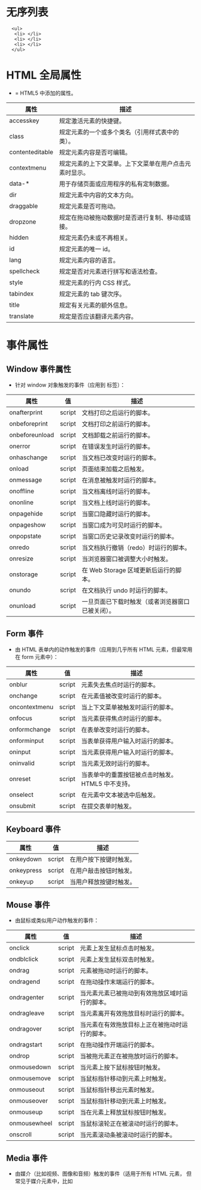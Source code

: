 # 无序列表
```
  <ul>
   <li> </li>
   <li>	</li>
   <li> </li>
  </ul>
 ```
 
 # HTML 全局属性
- = HTML5 中添加的属性。

 属性| 描述
---------------- | --------------------
accesskey 	        | 规定激活元素的快捷键。
class 	            | 规定元素的一个或多个类名（引用样式表中的类）。
contenteditable 	  | 规定元素内容是否可编辑。
contextmenu 	  	  | 规定元素的上下文菜单。上下文菜单在用户点击元素时显示。
data-* 		  	  	  | 用于存储页面或应用程序的私有定制数据。
dir 		  	  	  	| 规定元素中内容的文本方向。
draggable 		  	  | 规定元素是否可拖动。
dropzone 		  	  	| 规定在拖动被拖动数据时是否进行复制、移动或链接。
hidden 	  	  	  	| 规定元素仍未或不再相关。
id 	  	  	  	  	| 规定元素的唯一 id。
lang 	  	  	  	  | 规定元素内容的语言。
spellcheck 	  	  	| 规定是否对元素进行拼写和语法检查。
style 		  	  	  | 规定元素的行内 CSS 样式。
tabindex 	  	  	  | 规定元素的 tab 键次序。
title 		  	  	  | 规定有关元素的额外信息。
translate 		  	  | 规定是否应该翻译元素内容。



# 事件属性
## Window 事件属性
- 针对 window 对象触发的事件（应用到 <body> 标签）：

属性 | 值 | 描述
------------ | ----------- | ------------
onafterprint | script | 文档打印之后运行的脚本。
onbeforeprint  | script | 	文档打印之前运行的脚本。
onbeforeunload | script | 文档卸载之前运行的脚本。
onerror  | script | 在错误发生时运行的脚本。
onhaschange 	 | script |  	当文档已改变时运行的脚本。
onload 	 | script |  	页面结束加载之后触发。
onmessage 	 | script | 	在消息被触发时运行的脚本。
onoffline 	 | script | 	当文档离线时运行的脚本。
ononline 	 | script |  	当文档上线时运行的脚本。
onpagehide  | script | 	当窗口隐藏时运行的脚本。
onpageshow 	 | script |  	当窗口成为可见时运行的脚本。
onpopstate  | script |  	当窗口历史记录改变时运行的脚本。
onredo 	 | script | 	当文档执行撤销（redo）时运行的脚本。
onresize 	 | script |  	当浏览器窗口被调整大小时触发。
onstorage 	 | script |  	在 Web Storage 区域更新后运行的脚本。
onundo 	 | script |  	在文档执行 undo 时运行的脚本。
onunload 	 | script |  	一旦页面已下载时触发（或者浏览器窗口已被关闭）。

## Form 事件
- 由 HTML 表单内的动作触发的事件（应用到几乎所有 HTML 元素，但最常用在 form 元素中）：

属性 | 值 | 描述
------------ | ----------- | ------------
onblur 	 | script |  	元素失去焦点时运行的脚本。
onchange 	 | script |  	在元素值被改变时运行的脚本。
oncontextmenu 	 | script |  	当上下文菜单被触发时运行的脚本。
onfocus 	 | script | 	当元素获得焦点时运行的脚本。
onformchange 	 | script |  	在表单改变时运行的脚本。
onforminput 	 | script |  	当表单获得用户输入时运行的脚本。
oninput 	 | script |  	当元素获得用户输入时运行的脚本。
oninvalid 	 | script |  	当元素无效时运行的脚本。
onreset 	 | script |  	当表单中的重置按钮被点击时触发。HTML5 中不支持。
onselect 	 | script |  	在元素中文本被选中后触发。
onsubmit 	 | script | 	在提交表单时触发。

## Keyboard 事件

属性 | 值 | 描述
------------ | ----------- | ------------
onkeydown 	 | script |  	在用户按下按键时触发。
onkeypress 	 | script |  	在用户敲击按钮时触发。
onkeyup 	 | script |  	当用户释放按键时触发。

## Mouse 事件
- 由鼠标或类似用户动作触发的事件：

属性 | 值 | 描述
------------ | ----------- | ------------
onclick 	 | script |  	元素上发生鼠标点击时触发。
ondblclick 	 | script |  	元素上发生鼠标双击时触发。
ondrag 	 | script | 	元素被拖动时运行的脚本。
ondragend 	 | script |  	在拖动操作末端运行的脚本。
ondragenter 	 | script | 	当元素元素已被拖动到有效拖放区域时运行的脚本。
ondragleave 	 | script |  	当元素离开有效拖放目标时运行的脚本。
ondragover 	 | script |  	当元素在有效拖放目标上正在被拖动时运行的脚本。
ondragstart 	 | script |  	在拖动操作开端运行的脚本。
ondrop 	 | script |  	当被拖元素正在被拖放时运行的脚本。
onmousedown 	 | script |  	当元素上按下鼠标按钮时触发。
onmousemove 	 | script |  	当鼠标指针移动到元素上时触发。
onmouseout 	 | script |  	当鼠标指针移出元素时触发。
onmouseover 	 | script |  	当鼠标指针移动到元素上时触发。
onmouseup 	 | script |  	当在元素上释放鼠标按钮时触发。
onmousewheel 	 | script |  	当鼠标滚轮正在被滚动时运行的脚本。
onscroll 	 | script |  	当元素滚动条被滚动时运行的脚本。

## Media 事件
- 由媒介（比如视频、图像和音频）触发的事件（适用于所有 HTML 元素，
但常见于媒介元素中，比如 <audio>、<embed>、<img>、<object> 以及 <video>）:

属性 | 值 | 描述
------------ | ----------- | ------------
onabort 	 | script |  	在退出时运行的脚本。
oncanplay 	 | script |  	当文件就绪可以开始播放时运行的脚本（缓冲已足够开始时）。
oncanplaythrough 	 | script |  	当媒介能够无需因缓冲而停止即可播放至结尾时运行的脚本。
ondurationchange 	 | script |  	当媒介长度改变时运行的脚本。
onemptied 	 | script |  	当发生故障并且文件突然不可用时运行的脚本（比如连接意外断开时）。
onended 	 | script |  	当媒介已到达结尾时运行的脚本（可发送类似“感谢观看”之类的消息）。
onerror 	 | script |  	当在文件加载期间发生错误时运行的脚本。
onloadeddata 	 | script |  	当媒介数据已加载时运行的脚本。
onloadedmetadata 	 | script |  	当元数据（比如分辨率和时长）被加载时运行的脚本。
onloadstart 	 | script |  	在文件开始加载且未实际加载任何数据前运行的脚本。
onpause 	 | script |  	当媒介被用户或程序暂停时运行的脚本。
onplay 	 | script |  	当媒介已就绪可以开始播放时运行的脚本。
onplaying 	 | script |  	当媒介已开始播放时运行的脚本。
onprogress 	 | script |  	当浏览器正在获取媒介数据时运行的脚本。
onratechange 	 | script |  	每当回放速率改变时运行的脚本（比如当用户切换到慢动作或快进模式）。
onreadystatechange 	 | script |  	每当就绪状态改变时运行的脚本（就绪状态监测媒介数据的状态）。
onseeked 	 | script |  	当 seeking 属性设置为 false（指示定位已结束）时运行的脚本。
onseeking 	 | script |  	当 seeking 属性设置为 true（指示定位是活动的）时运行的脚本。
onstalled 	 | script |  	在浏览器不论何种原因未能取回媒介数据时运行的脚本。
onsuspend 	 | script |  	在媒介数据完全加载之前不论何种原因终止取回媒介数据时运行的脚本。
ontimeupdate 	 | script |  	当播放位置改变时（比如当用户快进到媒介中一个不同的位置时）运行的脚本。
onvolumechange 	 | script |  	每当音量改变时（包括将音量设置为静音）时运行的脚本。
onwaiting 	 | script |  	当媒介已停止播放但打算继续播放时（比如当媒介暂停已缓冲更多数据）运行脚本
